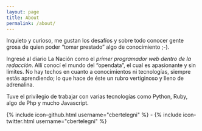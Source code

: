 ```yaml
---
layout: page
title: About
permalink: /about/
---
```



Inquieto y curioso, me gustan los desafíos y sobre todo conocer gente grosa de quien poder “tomar prestado” algo de conocimiento ;-).

Ingresé al diario La Nación como el _primer programador web dentro de la redacción_. Allí conocí el mundo del “opendata”, el cual es apasionante y sin límites. No hay techos en cuanto a conocimientos ni tecnologías, siempre estás aprendiendo; lo que hace de éste un rubro vertiginoso y lleno de adrenalina.

Tuve el privilegio de trabajar con varias tecnologías como Python, Ruby, algo de Php y mucho Javascript.

{% include icon-github.html username="cbertelegni" %} - {% include icon-twitter.html username="cbertelegni" %}
